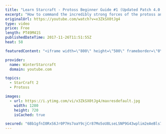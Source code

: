 ```yaml
---
title: "Learn Starcraft - Protoss Beginner Guide #1 (Updated Patch 4.0 FREE TO PLAY)"
excerpt: "How to command the incredibly strong forces of the protoss and cover weaknesses against the other inferior races. Updated for patch 4.0! This guide is not intended for COMPLETELY new players, but those who have played several games/campaign missions and grasp the very basics."
originalUrl: https://youtube.com/watch?v=x3ZkSX0tJg4
type: video
price: Free
length: PT49M41S
publishedDateTime: 2017-11-26T11:51:55Z
heat: 58

featuredContent: "<iframe width=\"800\" height=\"500\" frameborder=\"0\" src=\"https://www.youtube.com/embed/x3ZkSX0tJg4\" allow=\"accelerometer; autoplay; encrypted-media; gyroscope; picture-in-picture\" allowfullscreen></iframe>"

provider:
  name: WinterStarcraft
  domain: youtube.com

topics:
  - StarCraft 2
  - Protoss

images:
  - url: https://i.ytimg.com/vi/x3ZkSX0tJg4/maxresdefault.jpg
    width: 1280
    height: 720
    isCached: true

secured: "6Bb1gfnI0RxS6Jr0P7Hs7oaY9cjCr87Mo5oU8LseLSNP9G43wplim2eAeBls7eyovHUa76wU1TZEZq4VKW1Du/0/+CmB5KimWiYBpaq4HJQalytKCHSHqmL5quslEIRI/Cu/Xt9tkB1wMLYn5HxC7LFqxsszmxasaDOIG+61DBqLV3LJxIh1hgCNrYvn8K0Qky9JPm/ps8aq5vjeh/OR1brosIA8KOUOXMMcoW76qwgZykSH37Gx+/7MsehlV1XvU3dRbU9Y97qxjefoAHlnu5IWFs4Kje3GMFlbZ91GxFX9ovCl7HHjzws9owPeX2wau7JnaVlgk7VOQ4qmApnj9akb+2lxJJ2ORq2LMRlmh1ObFHqYvne9SUi/TcNLiQV91inwKLa33sLj5kD19KGr9A0qYKXFofJyUolulH6x4V2GYCVdOoFIb/lr9zSYfv+Z;0S829pHCK5iAQtqxagkHNw=="
---
```


